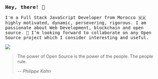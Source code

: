### <samp>Hey, there! 👋 </samp>

<samp>I'm a Full Stack JavaScript Developer from Morocco 🇲🇦 highly motivated, dynamic, persevering, rigorous. I am passionate about Web Development, blockchain and open source. 🤗 I’m looking forward to collaborate on any Open Source project which I consider interesting and useful.</samp>

<a href="https://www.linkedin.com/in/yasser-ameur-el-idrissi-747280191/" target="_blank"><img src="https://img.shields.io/badge/LinkedIn-0077B5?style=for-the-badge&logo=linkedin&logoColor=white" /></a>

> The power of Open Source is the power of the people. The people rule.
>
> -- <cite>Philippe Kahn</cite>
> 

